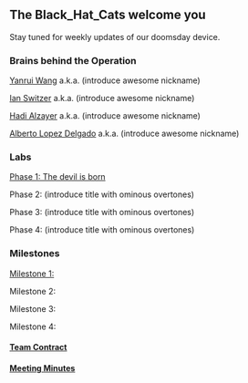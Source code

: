## The Black_Hat_Cats welcome you

Stay tuned for weekly updates of our doomsday device.

### Brains behind the Operation

[Yanrui Wang](mailto:yw2226@cornell.edu) a.k.a. (introduce awesome nickname)

[Ian Switzer](mailto:ics9@cornell.edu) a.k.a. (introduce awesome nickname) 
 
[Hadi Alzayer](mailto:ha366@cornell.edu) a.k.a. (introduce awesome nickname) 

[Alberto Lopez Delgado](mailto:al2367@cornell.edu) a.k.a. (introduce awesome nickname) 


### Labs
[Phase 1: The devil is born](./docs/labs/phase_1/Phase1.md) 

Phase 2: (introduce title with ominous overtones)

Phase 3: (introduce title with ominous overtones)

Phase 4: (introduce title with ominous overtones)

### Milestones
[Milestone 1:](./docs/milestones/milestone_1/Milestone1.md)

Milestone 2:

Milestone 3:

Milestone 4:

#### [Team Contract](team_contract.pdf)

#### [Meeting Minutes](MeetingMinutes.md)
